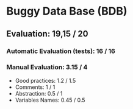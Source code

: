 # Buggy Data Base (BDB)
## Evaluation: 19,15 / 20

### Automatic Evaluation (tests): 16 / 16

### Manual Evaluation: 3.15 / 4
- Good practices: 1.2 / 1.5
- Comments: 1 / 1
- Abstraction: 0.5 / 1
- Variables Names: 0.45 / 0.5

